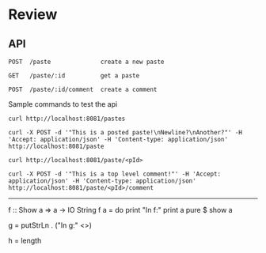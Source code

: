 # Review

## API

```
POST  /paste              create a new paste

GET   /paste/:id          get a paste

POST  /paste/:id/comment  create a comment
```

Sample commands to test the api

```
curl http://localhost:8081/pastes

curl -X POST -d '"This is a posted paste!\nNewline?\nAnother?"' -H 'Accept: application/json' -H 'Content-type: application/json' http://localhost:8081/paste 

curl http://localhost:8081/paste/<pId>

curl -X POST -d '"This is a top level comment!"' -H 'Accept: application/json' -H 'Content-type: application/json' http://localhost:8081/paste/<pId>/comment
```


-----
f :: Show a => a -> IO String
f a = do
  print "In f:"
  print a
  pure $ show a

g = putStrLn . ("In g:" <>)

h = length